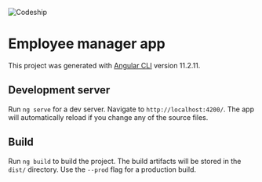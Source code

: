 ![Codeship](https://img.shields.io/codeship/e6c633e4-e93d-444c-b995-d2eb179c00ef)

# Employee manager app
 
This project was generated with [Angular CLI](https://github.com/angular/angular-cli) version 11.2.11.

## Development server

Run `ng serve` for a dev server. Navigate to `http://localhost:4200/`. The app will automatically reload if you change any of the source files.

## Build

Run `ng build` to build the project. The build artifacts will be stored in the `dist/` directory. Use the `--prod` flag for a production build.